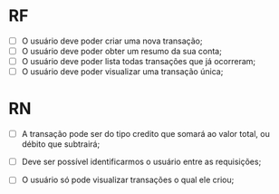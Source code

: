 # RF 
- [ ] O usuário deve poder criar uma nova transação;
- [ ] O usuário deve poder obter um resumo da sua conta;
- [ ] O usuário deve poder lista todas transações que já ocorreram;
- [ ] O usuário deve poder visualizar uma transação única;

# RN 
- [ ] A transação pode ser do tipo credito que somará ao valor total, ou débito que subtrairá;
- [ ] Deve ser possível identificarmos o usuário entre as requisições;  
- [ ] O usuário só pode visualizar transações o qual ele criou;
 